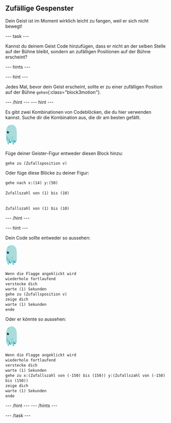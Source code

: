 ## Zufällige Gespenster

Dein Geist ist im Moment wirklich leicht zu fangen, weil er sich nicht bewegt!

\--- task \---

Kannst du deinem Geist Code hinzufügen, dass er nicht an der selben Stelle auf der Bühne bleibt, sondern an zufälligen Positionen auf der Bühne erscheint?

\--- hints \---

\--- hint \---

Jedes Mal, bevor dein Geist erscheint, sollte er zu einer zufälligen Position auf der Bühne `gehen`{:class="block3motion"}.

\--- /hint \--- \--- hint \---

Es gibt zwei Kombinationen von Codeblöcken, die du hier verwenden kannst. Suche dir die Kombination aus, die dir am besten gefällt.

![Geist-Figur](images/ghost-sprite.png)

Füge deiner Geister-Figur entweder diesen Block hinzu:

```blocks3
gehe zu (Zufallsposition v)
```

Oder füge diese Blöcke zu deiner Figur:

```blocks3
gehe nach x:(14) y:(50)

Zufallszahl von (1) bis (10)


Zufallszahl von (1) bis (10)
```

\--- /hint \---

\--- hint \---

Dein Code sollte entweder so aussehen:

![ghost-sprite](images/ghost-sprite.png)

```blocks3
Wenn die Flagge angeklickt wird
wiederhole fortlaufend
verstecke dich
warte (1) Sekunden
gehe zu (Zufallsposition v)
zeige dich
warte (1) Sekunden
ende
```

Oder er könnte so aussehen:

![ghost-sprite](images/ghost-sprite.png)

```blocks3
Wenn die Flagge angeklickt wird
wiederhole fortlaufend
verstecke dich
warte (1) Sekunden
gehe zu x:(Zufallszahl von (-150) bis (150)) y:(Zufallszahl von (-150) bis (150))
zeige dich
warte (1) Sekunden
ende
```

\--- /hint \--- \--- /hints \---

\--- /task \---
